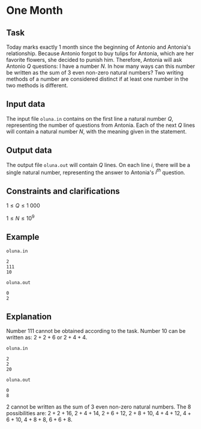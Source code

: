 # One Month

## Task

Today marks exactly $1$ month since the beginning of Antonio and Antonia's relationship. Because Antonio forgot to buy tulips for Antonia, which are her favorite flowers, she decided to punish him. Therefore, Antonia will ask Antonio $Q$ questions: I have a number $N$. In how many ways can this number be written as the sum of $3$ even non-zero natural numbers? Two writing methods of a number are considered distinct if at least one number in the two methods is different. 

## Input data

The input file `oluna.in` contains on the first line a natural number $Q$, representing the number of questions from Antonia. Each of the next $Q$ lines will contain a natural number $N$, with the meaning given in the statement. 

## Output data

The output file `oluna.out` will contain $Q$ lines. On each line $i$, there will be a single natural number, representing the answer to Antonia's $i^{th}$ question. 

## Constraints and clarifications

$1 \leq Q \leq 1\ 000$

$1 \leq N \leq 10^9$

## Example

`oluna.in` 
```
2 
111 
10 
```

`oluna.out` 
```
0 
2 
```

## Explanation

Number $111$ cannot be obtained according to the task. Number $10$ can be written as: $2 + 2 + 6$ or $2 + 4 + 4$.

`oluna.in` 
```
2 
2 
20 
```

`oluna.out` 
```
0 
8 
```

$2$ cannot be written as the sum of $3$ even non-zero natural numbers. The $8$ possibilities are: $2 + 2 + 16$, $2 + 4 + 14$, $2 + 6 + 12$, $2 + 8 + 10$, $4 + 4 + 12$, $4 + 6 + 10$, $4 + 8 + 8$, $6 + 6 + 8$.